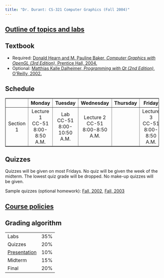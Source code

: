 ```yaml
---
title: "Dr. Durant: CS-321 Computer Graphics (Fall 2004)"
---
```


## <a href="outline.html">Outline of topics and labs</a>

## Textbook

<ul>
    <li>Required: <a href="http://www.amazon.com/exec/obidos/tg/detail/-/0130153907/">Donald
        Hearn and M. Pauline Baker, <cite>Computer Graphics with OpenGL (3rd Edition)</cite>, Prentice Hall, 2004.</a></li>
    <li>Optional: <a href="http://www.amazon.com/exec/obidos/tg/detail/-/0596000642/">Matthias
        Kalle Dalheimer, <cite>Programming with Qt (2nd Edition)</cite>, O'Reilly, 2002.</a></li>
</ul>

## Schedule

<table border>
<tr>
    <td></td>
    <th>Monday</th>
    <th>Tuesday</th>
    <th>Wednesday</th>
    <th>Thursday</th>
    <th>Friday</th>
</tr>
<tr align="center">
    <td>Section 1</td>
    <td>Lecture 1<br>CC-51<br>8:00-8:50 A.M.</td>
    <td>Lab<br>CC-51<br>8:00-10:50 A.M.</td>
    <td>Lecture 2<br>CC-51<br>8:00-8:50 A.M.</td>
    <td>&nbsp;</td>
    <td>Lecture 3<br>CC-51<br>8:00-8:50 A.M.</td>
</tr>

</table>

## Quizzes

Quizzes will be given on most Fridays. No quiz will be given the week of the midterm. The lowest
quiz grade will be dropped. No make-up quizzes will be given.

Sample quizzes (optional homework):
<a href="quiz-f02.pdf">Fall, 2002</a>,
<a href="quiz-f03.pdf">Fall, 2003</a>

## <a href="../policies.html">Course policies</a>

## Grading algorithm

<table>
<tr><td>Labs</td>           <td align="right">35%</td></tr>
<tr><td>Quizzes</td>        <td align="right">20%</td></tr>
<tr><td><a href="presentations.html">Presentation</a></td>
                            <td align="right">10%</td></tr>
<tr><td>Midterm</td>        <td align="right">15%</td></tr>
<tr><td>Final</td>          <td align="right">20%</td></tr>
</table>
